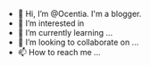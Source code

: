 - 👋 Hi, I’m @Ocentia. I'm a blogger.
- 👀 I’m interested in 
- 🌱 I’m currently learning ...
- 💞️ I’m looking to collaborate on ...
- 📫 How to reach me ...

<!---
Ocentia/Ocentia is a ✨ special ✨ repository because its `README.md` (this file) appears on your GitHub profile.
You can click the Preview link to take a look at your changes.
--->
